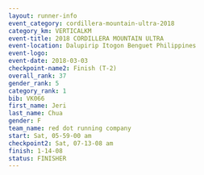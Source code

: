 ```yaml
---
layout: runner-info 
event_category: cordillera-mountain-ultra-2018 
category_km: VERTICALKM 
event-title: 2018 CORDILLERA MOUNTAIN ULTRA 
event-location: Dalupirip Itogon Benguet Philippines 
event-logo: 
event-date: 2018-03-03 
checkpoint-name2: Finish (T-2) 
overall_rank: 37
gender_rank: 5
category_rank: 1
bib: VK066
first_name: Jeri
last_name: Chua
gender: F
team_name: red dot running company
start: Sat, 05-59-00 am
checkpoint2: Sat, 07-13-08 am
finish: 1-14-08
status: FINISHER
---
```

